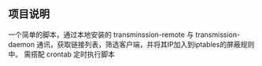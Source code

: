 ## 项目说明
一个简单的脚本，通过本地安装的 transminssion-remote 与 transmission-daemon 通讯，获取链接列表，筛选客户端，并将其IP加入到iptables的屏蔽规则中。
需搭配 crontab 定时执行脚本